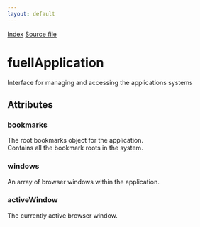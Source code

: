 ```yaml
---
layout: default
---
```

<div id='links'><a href="../index.html">Index</a>
<a href="http://dxr.mozilla.org/mozilla-central/source/browser/fuel/fuelIApplication.idl">Source file</a>
</div>

# fuelIApplication #
  
Interface for managing and accessing the applications systems  
  

## Attributes ##

### bookmarks ###
  
The root bookmarks object for the application.  
Contains all the bookmark roots in the system.  
  

### windows ###
  
An array of browser windows within the application.  
  

### activeWindow ###
  
The currently active browser window.  
  
